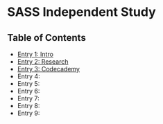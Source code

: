 # SASS Independent Study 

## Table of Contents 

+ [Entry 1: Intro](entries/entry01-plan.md)
+ [Entry 2: Research](entries/entry02.md)
+ [Entry 3: Codecademy](entries/entry03.md)
+ Entry 4:
+ Entry 5:
+ Entry 6:
+ Entry 7:
+ Entry 8:
+ Entry 9:
